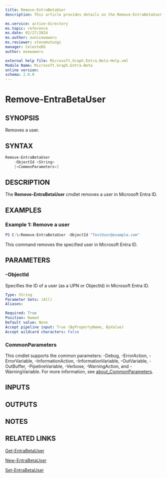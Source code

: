 ```yaml
---
title: Remove-EntraBetaUser
description: This article provides details on the Remove-EntraBetaUser command.

ms.service: active-directory
ms.topic: reference
ms.date: 02/27/2024
ms.author: eunicewaweru
ms.reviewer: stevemutungi
manager: CelesteDG
author: msewaweru

external help file: Microsoft.Graph.Entra.Beta-Help.xml
Module Name: Microsoft.Graph.Entra.Beta
online version:
schema: 2.0.0
---
```


# Remove-EntraBetaUser

## SYNOPSIS
Removes a user.

## SYNTAX

```powershell
Remove-EntraBetaUser 
    -ObjectId <String>
    [<CommonParameters>]
```

## DESCRIPTION
The **Remove-EntraBetaUser** cmdlet removes a user in Microsoft Entra ID.

## EXAMPLES

### Example 1: Remove a user
```powershell
PS C:\>Remove-EntraBetaUser -ObjectId "TestUser@example.com"
```

This command removes the specified user in Microsoft Entra ID.

## PARAMETERS

### -ObjectId
Specifies the ID of a user (as a UPN or ObjectId) in Microsoft Entra ID.

```yaml
Type: String
Parameter Sets: (All)
Aliases:

Required: True
Position: Named
Default value: None
Accept pipeline input: True (ByPropertyName, ByValue)
Accept wildcard characters: False
```

### CommonParameters
This cmdlet supports the common parameters: -Debug, -ErrorAction, -ErrorVariable, -InformationAction, -InformationVariable, -OutVariable, -OutBuffer, -PipelineVariable, -Verbose, -WarningAction, and -WarningVariable. For more information, see [about_CommonParameters](https://go.microsoft.com/fwlink/?LinkID=113216).

## INPUTS

## OUTPUTS

## NOTES

## RELATED LINKS

[Get-EntraBetaUser](Get-EntraBetaUser.md)

[New-EntraBetaUser](New-EntraBetaUser.md)

[Set-EntraBetaUser](Set-EntraBetaUser.md)


